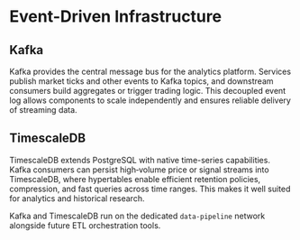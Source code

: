# Event-Driven Infrastructure

## Kafka
Kafka provides the central message bus for the analytics platform. Services publish market ticks and other events to Kafka topics, and downstream consumers build aggregates or trigger trading logic. This decoupled event log allows components to scale independently and ensures reliable delivery of streaming data.

## TimescaleDB
TimescaleDB extends PostgreSQL with native time-series capabilities. Kafka consumers can persist high‑volume price or signal streams into TimescaleDB, where hypertables enable efficient retention policies, compression, and fast queries across time ranges. This makes it well suited for analytics and historical research.

Kafka and TimescaleDB run on the dedicated `data-pipeline` network alongside future ETL orchestration tools.
